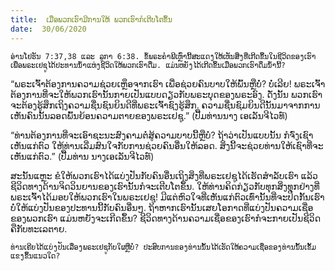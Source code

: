 ```yaml
---
title:  ເມື່ອພວກເຮົາມີການໃຫ້ ພວກເຮົາກໍເຕີບໂຕຂຶ້ນ
date:  30/06/2020
---
```


`ອ່ານໂຢຮັນ 7:37,38 ແລະ ລູກາ 6:38. ຂໍ້ພຣະຄຳພີເຫຼົ່ານີ້ສະແດງໃຫ້ເຫັນສິ່ງທີ່ເກີດຂຶ້ນໃນຊີວິດຂອງເຮົາ ເພື່ອພຣະເຢຊູໄດ້ປະທານນ້ຳແຫ່ງຊີວິດໃຫ້ພວກເຮົາດື່ມ. ແມ່ນຫຍັງໄດ້ເກີດຂຶ້ນເມື່ອພວກເຮົາດຶ່ມນ້ຳນີ້?`

“ພຣະເຈົ້າຕ້ອງການຄວາມຊ່ວຍເຫຼຶອຈາກເຮົາ ເພື່ອຊ່ວຍຄົນບາບໃຫ້ພົ້ນຫຼືບໍ່? ບໍ່ເລີຍ! ພຣະເຈົ້າຕ້ອງການທີ່ຈະໃຫ້ພວກເຮົານັ້ນກາຍເປັນແບບດຽວກັບພຣະບຸດຂອງພຣະອົງ. ດັ່ງນັ້ນ ພວກເຮົາຈະຕ້ອງຮູ້ສຶກເຖິງຄວາມຊື່ນຊົນຍິນດີທີ່ພຣະເຈົ້າຊົງຮູ້ສຶກ. ຄວາມຊື່ນຊົມຍິນດີນັ້ນມາຈາກການເຫັນຄົນນັ້ນລອດພົ້ນຍ້ອນຄວາມຕາຍຂອງພຣະເຢຊູ.” (ປື້ມທ່ານນາງ ເອເລັນຈີໄວທ໌)

“ທ່ານຕ້ອງການທີ່ຈະເອົາຊະນະສົງຄາມຕໍ່ສູ້ຄວາມບາບນີ້ຫຼືບໍ່? ຖ້າວ່າເປັນແບບນັ້ນ ກໍຈົ່ງເຊົາເຫັນແກ່ຕົວ ໃຫ້ທ່ານເລີ່ມສົນໃຈກັບການຊ່ວຍຄົນອື່ນໃຫ້ລອດ. ສິ່ງນີ້ຈະຊ່ວຍທ່ານໃຫ້ເຊົາທີ່ຈະເຫັນແກ່ຕົວ.” (ປື້ມທ່ານ ນາງເອເລັນຈີໄວທ໌)

ສະນັ້ນແຫຼະ ຂໍໃຫ້ພວກເຮົາໄດ້ແບ່ງປັນກັບຄົນອື່ນເຖິງສິ່ງທີ່ພຣະເຢຊູໄດ້ເຮັດສຳລັບເຮົາ ແລ້ວຊີວິດທາງດ້ານຈິດວິນຍານຂອງເຮົານັ້ນກໍຈະເຕີບໂຕຂຶ້ນ. ໃຫ້ທ່ານຄິດກ່ຽວກັບທຸກສິ່ງທຸກຢ່າງທີ່ພຣະເຈົ້າໄດ້ມອບໃຫ້ພວກເຮົາໃນພຣະເຢຊູ! ມີແຕ່ຫົວໃຈທີ່ເຫັນແກ່ຕົວເທົ່ານັ້ນທີ່ຈະປິດກັ້ນເຮົາບໍ່ໃຫ້ແບ່ງປັນຂອງປະທານນີ້ກັບຄົນອື່ນໆ. ຖ້າຫາກເຮົານັ້ນເສຍໂອກາດທີ່ແບ່ງປັນຄວາມເຊື່ອຂອງພວກເຮົາ ແມ່ນຫຍັງຈະເກີດຂຶ້ນ? ຊີວິດທາງດ້ານຄວາມເຊື່ອຂອງເຮົາກໍຈະກາຍເປັນຊີວິດຄືກັບທະເລຕາຍ.

`ທ່ານເຄີຍໄດ້ແບ່ງປັນເລື່ອງພຣະເຢຊູກັບໃຜຫຼືບໍ່? ປະສົບການຂອງທ່ານນັ້ນໄດ້ເຮັດໃຫ້ຄວາມເຊື່ອຂອງທ່ານນັ້ນເຂັ້ມແຂງຂຶ້ນແນວໃດ?`